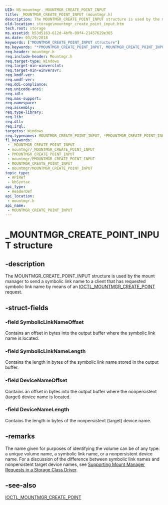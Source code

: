 ```yaml
---
UID: NS:mountmgr._MOUNTMGR_CREATE_POINT_INPUT
title: _MOUNTMGR_CREATE_POINT_INPUT (mountmgr.h)
description: The MOUNTMGR_CREATE_POINT_INPUT structure is used by the mount manager to send a symbolic link name to a client that has requested symbolic link name by means of an IOCTL_MOUNTMGR_CREATE_POINT request.
old-location: storage\mountmgr_create_point_input.htm
tech.root: storage
ms.assetid: b53d5163-612d-4bfb-89f4-21457629e365
ms.date: 03/29/2018
keywords: ["MOUNTMGR_CREATE_POINT_INPUT structure"]
ms.keywords: "*PMOUNTMGR_CREATE_POINT_INPUT, MOUNTMGR_CREATE_POINT_INPUT, MOUNTMGR_CREATE_POINT_INPUT structure [Storage Devices], PMOUNTMGR_CREATE_POINT_INPUT, PMOUNTMGR_CREATE_POINT_INPUT structure pointer [Storage Devices], _MOUNTMGR_CREATE_POINT_INPUT, mountmgr/MOUNTMGR_CREATE_POINT_INPUT, mountmgr/PMOUNTMGR_CREATE_POINT_INPUT, storage.mountmgr_create_point_input, structs-mntmgr_24dea6c0-cfff-4f87-a8d3-c019aa5b46c3.xml"
req.header: mountmgr.h
req.include-header: Mountmgr.h
req.target-type: Windows
req.target-min-winverclnt: 
req.target-min-winversvr: 
req.kmdf-ver: 
req.umdf-ver: 
req.ddi-compliance: 
req.unicode-ansi: 
req.idl: 
req.max-support: 
req.namespace: 
req.assembly: 
req.type-library: 
req.lib: 
req.dll: 
req.irql: 
targetos: Windows
req.typenames: MOUNTMGR_CREATE_POINT_INPUT, *PMOUNTMGR_CREATE_POINT_INPUT
f1_keywords:
 - _MOUNTMGR_CREATE_POINT_INPUT
 - mountmgr/_MOUNTMGR_CREATE_POINT_INPUT
 - PMOUNTMGR_CREATE_POINT_INPUT
 - mountmgr/PMOUNTMGR_CREATE_POINT_INPUT
 - MOUNTMGR_CREATE_POINT_INPUT
 - mountmgr/MOUNTMGR_CREATE_POINT_INPUT
topic_type:
 - APIRef
 - kbSyntax
api_type:
 - HeaderDef
api_location:
 - mountmgr.h
api_name:
 - MOUNTMGR_CREATE_POINT_INPUT
---
```


# _MOUNTMGR_CREATE_POINT_INPUT structure


## -description

The MOUNTMGR_CREATE_POINT_INPUT structure is used by the mount manager to send a symbolic link name to a client that has requested symbolic link name by means of an <a href="https://docs.microsoft.com/windows-hardware/drivers/ddi/mountmgr/ni-mountmgr-ioctl_mountmgr_create_point">IOCTL_MOUNTMGR_CREATE_POINT</a> request.

## -struct-fields

### -field SymbolicLinkNameOffset

Contains an offset in bytes into the output buffer where the symbolic link name is located.

### -field SymbolicLinkNameLength

Contains the length in bytes of the symbolic link name stored in the output buffer.

### -field DeviceNameOffset

Contains an offset in bytes into the output buffer where the nonpersistent (target) device name is located.

### -field DeviceNameLength

Contains the length in bytes of the nonpersistent (target) device name.

## -remarks

The name given for purposes of identifying the volume can be of any type: a unique volume name, a symbolic link name, or a nonpersistent device name. For a discussion of the difference between symbolic link names and nonpersistent target device names, see <a href="https://docs.microsoft.com/windows-hardware/drivers/storage/supporting-mount-manager-requests-in-a-storage-class-driver">Supporting Mount Manager Requests in a Storage Class Driver</a>.

## -see-also

<a href="https://docs.microsoft.com/windows-hardware/drivers/ddi/mountmgr/ni-mountmgr-ioctl_mountmgr_create_point">IOCTL_MOUNTMGR_CREATE_POINT</a>

